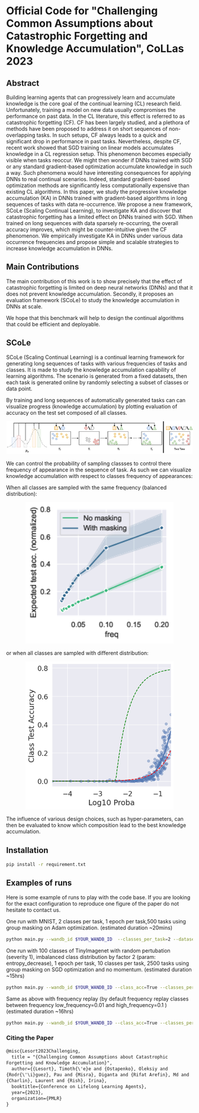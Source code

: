 
# Official Code for "Challenging Common Assumptions about Catastrophic Forgetting and Knowledge Accumulation", CoLLas 2023


## Abstract

Building learning agents that can progressively learn and accumulate knowledge is the core goal
of the continual learning (CL) research field. Unfortunately, training a model on new data usually
compromises the performance on past data. In the CL literature, this effect is referred to as catastrophic
forgetting (CF). CF has been largely studied, and a plethora of methods have been proposed to address
it on short sequences of non-overlapping tasks. In such setups, CF always leads to a quick and
significant drop in performance in past tasks. Nevertheless, despite CF, recent work showed that
SGD training on linear models accumulates knowledge in a CL regression setup. This phenomenon
becomes especially visible when tasks reoccur. We might then wonder if DNNs trained with SGD or
any standard gradient-based optimization accumulate knowledge in such a way. Such phenomena
would have interesting consequences for applying DNNs to real continual scenarios. Indeed, standard
gradient-based optimization methods are significantly less computationally expensive than existing
CL algorithms. In this paper, we study the progressive knowledge accumulation (KA) in DNNs trained
with gradient-based algorithms in long sequences of tasks with data re-occurrence. We propose a new
framework, SCoLe (Scaling Continual Learning), to investigate KA and discover that catastrophic
forgetting has a limited effect on DNNs trained with SGD. When trained on long sequences with data
sparsely re-occurring, the overall accuracy improves, which might be counter-intuitive given the CF
phenomenon. We empirically investigate KA in DNNs under various data occurrence frequencies
and propose simple and scalable strategies to increase knowledge accumulation in DNNs.

## Main Contributions

The main contribution of this work is to show precisely that the effect of catastrophic forgetting is limited on deep neural networks (DNNs)
and that it does not prevent knowledge accumulation. 
Secondly, it proposes an evaluation framework (SCoLe) to study the knowledge accumulation in DNNs at scale.

We hope that this benchmark will help to design the continual algorithms that could be efficient and deployable.


## SCoLe

SCoLe (Scaling Continual Learning) is a continual learning framework for generating long sequences of tasks with various
frequencies of tasks and classes. It is made to study the knowledge accumulation capability of learning algorithms.
The scenario is generated from a fixed datasets, then each task is generated online by randomly selecting a subset of classes
or data point.

By training and long sequences of automatically generated tasks can can visualize progress (knowledge accumulation)
by plotting evaluation of accuracy on the test set composed of all classes.

<p align="center">
<img src="./Images/scole.png" width="800" alt="Illustration of SCoLe scenario">
</p>


We can control the probability of sampling classses to control there frequency of appearance in the sequence of task.
As such we can visualize knowledge accumulation with respect to classes frequency of appearances:

When all classes are sampled with the same frequency (balanced distribution):

<p align="center">
<img src="./Images/balanced.png" width="400" alt="Illustration of Results with Balanced Distribution of Classes within the Scenario.">
</p>


or when all classes are sampled with different distribution:

<p align="center">
<img src="./Images/unbalanced.png" width="400" alt="Illustration of Results with Unbalanced Distribution of Classes within the Scenario.">
</p>

The influence of various design choices, such as hyper-parameters,
can then be evaluated to know which composition lead to the best knowledge accumulation.

## Installation
```bash
pip install -r requirement.txt
```


## Examples of runs

Here is some example of runs to play with the code base.
If you are looking for the exact configuration to reproduce one figure of the paper do not hesitate to contact us.

One run with MNIST, 2 classes per task, 1 epoch per task,500 tasks using group masking on Adam optimization. (estimated duration ~20mins)
```bash
python main.py --wandb_id $YOUR_WANDB_ID  --classes_per_task=2 --dataset=MNIST --masking=group --momentum=0 --nb_epochs=1 --classes_per_task=2 --num_classes=10 --num_tasks=500 --optim=Adam
```

One run with 100 classes of TinyImagenet with random pertubation (severity 1), imbalanced class distribution by factor 2 (param: entropy_decrease), 1 epoch per task, 10 classes per task, 2500 tasks using group masking on SGD optimization and no momentum. (estimated duration ~15hrs)
```bash
python main.py --wandb_id $YOUR_WANDB_ID --class_acc=True --classes_per_task=10 --dataset=Tiny --entropy_decrease=2 --lr=0.01 --masking=group --momentum=0 --nb_epochs=1 --num_classes=100 --num_tasks=2500 --optim=SGD --rand_transform=perturbations --severity=1
```

Same as above with frequency replay (by default frequency replay classes between frequency low_frequency=0.01 and high_frequency=0.1 ) (estimated duration ~16hrs)
```bash
python main.py --wandb_id $YOUR_WANDB_ID --class_acc=True --classes_per_task=10 --dataset=Tiny --entropy_decrease=2 --lr=0.01 --masking=group --momentum=0 --nb_epochs=1 --num_classes=100 --num_tasks=2500 --optim=SGD --rand_transform=perturbations --replay=frequency --severity=1
```





### Citing the Paper

```Array.<string>
@misc{Lesort2023Challenging,
  title = "{Challenging Common Assumptions about Catastrophic Forgetting and Knowledge Accumulation}",
  author={{Lesort}, Timoth{\'e}e and {Ostapenko}, Oleksiy and {Rodr{\'\i}guez}, Pau and {Misra}, Diganta and {Rifat Arefin}, Md and {Charlin}, Laurent and {Rish}, Irina},
  booktitle={Conference on Lifelong Learning Agents},
  year={2023},
  organization={PMLR}
}
```
